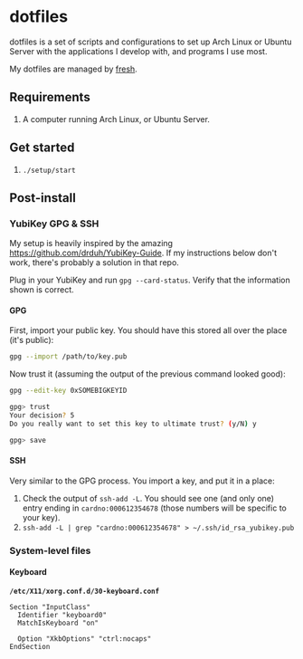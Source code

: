 # dotfiles

dotfiles is a set of scripts and configurations to set up Arch Linux or Ubuntu Server with the applications I develop with, and programs I use most.

My dotfiles are managed by [fresh](http://freshshell.com).

## Requirements

1. A computer running Arch Linux, or Ubuntu Server.

## Get started

1. `./setup/start`

## Post-install

### YubiKey GPG & SSH

My setup is heavily inspired by the amazing https://github.com/drduh/YubiKey-Guide. If my instructions below don't work, there's probably a solution in that repo.

Plug in your YubiKey and run `gpg --card-status`. Verify that the information shown is correct.

#### GPG

First, import your public key. You should have this stored all over the place (it's public):

```sh
gpg --import /path/to/key.pub
```

Now trust it (assuming the output of the previous command looked good):

```sh
gpg --edit-key 0xSOMEBIGKEYID

gpg> trust
Your decision? 5
Do you really want to set this key to ultimate trust? (y/N) y

gpg> save
```

#### SSH

Very similar to the GPG process. You import a key, and put it in a place:

1. Check the output of `ssh-add -L`. You should see one (and only one) entry ending in `cardno:000612354678` (those numbers will be specific to your key).
2. `ssh-add -L | grep "cardno:000612354678" > ~/.ssh/id_rsa_yubikey.pub`

### System-level files

#### Keyboard

**`/etc/X11/xorg.conf.d/30-keyboard.conf`**

```
Section "InputClass"
  Identifier "keyboard0"
  MatchIsKeyboard "on"

  Option "XkbOptions" "ctrl:nocaps"
EndSection
```
